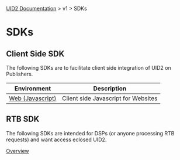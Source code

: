[UID2 Documentation](../../README.md) > v1 > SDKs

# SDKs

## Client Side SDK
The following SDKs are to facilitate client side integration of UID2 on Publishers.

| Environment | Description |
| --- | --- |
| [Web (Javascript)](./client-side-identtiy-v1.md) | Client side Javascript for Websites |

  

## RTB SDK
The following SDKs are intended for DSPs (or anyone processing RTB requests) and want access eclosed UID2.

[Overview](./dsp-client-v1-overview.md)


